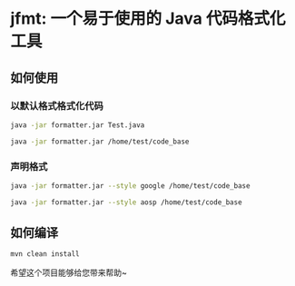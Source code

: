 # jfmt: 一个易于使用的 Java 代码格式化工具

## 如何使用

### 以默认格式格式化代码
```Bash
java -jar formatter.jar Test.java
```

```Bash
java -jar formatter.jar /home/test/code_base
```

### 声明格式
```Bash
java -jar formatter.jar --style google /home/test/code_base
```

```Bash
java -jar formatter.jar --style aosp /home/test/code_base
```

## 如何编译

```Bash
mvn clean install
```

希望这个项目能够给您带来帮助~